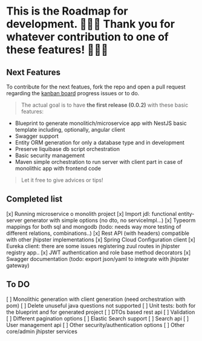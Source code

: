 # This is the Roadmap for development. 🎉🎉🎉 Thank you for whatever contribution to one of these features! 🎉🎉🎉

## Next Features
To contribute for the next featues, fork the repo and open a pull request regarding the [kanban board](https://github.com/jhipster/generator-jhipster-nodejs/projects/1?fullscreen=true) progress issues or to do. 

> The actual goal is to have **the first release (0.0.2)** with these basic features:

* Blueprint to generate monolitich/microservice app with NestJS basic template including, optionally, angular client
* Swagger support
* Entity ORM generation for only a database type and in development
* Preserve liquibase db script orchestration
* Basic security management
* Maven simple orchestration to run server with client part in case of monolithic app with frontend code

> Let it free to give advices or tips!

## Completed list

[x] Running microservice o monolith project
[x] Import jdl: functional entity-server generator with simple options (no dto, no serviceImpl...)
[x] Typeorm mappings for both sql and mongodb (todo: needs way more testing of different relations, combinations..)
[x] Rest API (with headers) compatible with other jhipster implementations
[x] Spring Cloud Configuration client
[x] Eureka client: there are some issues registering zuul routes in jhipster registry app..
[x] JWT authentication and role base method decorators
[x] Swagger documentation (todo: export json/yaml to integrate with jhipster gateway)


## To DO

[ ] Monolithic generation with client generation (need orchestration with pom)
[ ] Delete unuseful java questions not supported 
[ ] Unit tests: both for the blueprint and for generated project
[ ] DTOs based rest api
[ ] Validation
[ ] Different pagination options
[ ] Elastic Search support
[ ] Search api
[ ] User management api
[ ] Other security/authentication options
[ ] Other core/admin jhipster services




